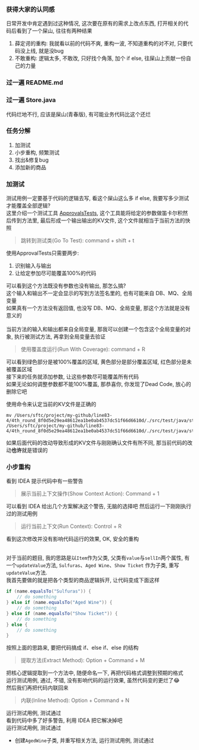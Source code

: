 ### 获得大家的认同感
日常开发中肯定遇到过这种情况, 这次要在原有的需求上改点东西, 打开相关的代码后看到了一个屎山, 往往有两种结果
1. 薛定谔的重构: 我就看以前的代码不爽, 重构一波, 不知道重构的对不对, 只要代码没上线, 就是没bug
2. 不敢重构: 逻辑太多, 不敢改, 只好找个角落, 加个 if else, 往屎山上贡献一份自己的力量

### 过一遍 README.md
### 过一遍 Store.java
代码烂地不行, 应该是屎山(青春版), 有可能业务代码比这个还烂

### 任务分解
1. 加测试
2. 小步重构, 频繁测试
3. 找出&修复bug
4. 添加新的商品

### 加测试
测试用例一定要基于代码的逻辑去写, 看这个屎山这么多 if else, 我要写多少测试才能覆盖全部逻辑?<br>
这里介绍一个测试工具 [ApprovalsTests](https://approvaltests.com/), 这个工具能将给定的参数做笛卡尔积然后传到方法里, 最后形成一个输出输出的KV文件, 这个文件就相当于当前方法的快照<br>

> 跳转到测试类(Go To Test): command + shift + t

使用ApprovalTests只需要两步:
1. 识别输入与输出
2. 让给定参加尽可能覆盖100%的代码

可以看到这个方法既没有参数也没有输出, 那怎么搞?<br>
这个输入和输出不一定会显示的写到方法签名里的, 也有可能来自 DB、MQ、全局变量<br>
如果真有一个方法没有返回值, 也没写 DB、MQ、全局变量, 那这个方法就是没有意义的<br><br>
当前方法的输入和输出都来自全局变量, 那我可以创建一个包含这个全局变量的对象, 执行被测试方法, 再拿到全局变量去验证

> 使用覆盖度运行(Run With Coverage): command + R

可以看到绿色部分是被100%覆盖的区域, 黄色部分是部分覆盖区域, 红色部分是未被覆盖区域<br>
接下来的任务就添加参数, 让这些参数尽可能覆盖所有代码<br>
如果无论如何调整参数都不能100%覆盖, 那恭喜你, 你发现了Dead Code, 放心的删除它吧<br>

使用命令来认定当前的KV文件是正确的
``` shell
mv /Users/sftc/project/my-github/line83-4/4th_round_8f0d5e29ea48612ea1be0ab4537dc51f66d6610d/./src/test/java/store/StoreTest.test.received.txt /Users/sftc/project/my-github/line83-4/4th_round_8f0d5e29ea48612ea1be0ab4537dc51f66d6610d/./src/test/java/store/StoreTest.test.approved.txt
```
如果后面代码的改动导致形成的KV文件与刚刚确认文件有所不同, 那当前代码的改动**也许**就是错误的

### 小步重构
看到 IDEA 提示代码中有一些警告
> 展示当前上下文操作(Show Context Action): Command + 1

可以看到 IDEA 给出几个方案解决这个警告, 无脑的选择吧
然后运行一下刚刚执行过的测试用例
> 运行当前上下文(Run Context): Control + R

看到这次修改并没有影响代码运行的效果, OK, 安全的重构<br><br>

对于当前的题目, 我的思路是以```Item```作为父类, 父类有```value```与```sellIn```两个属性, 
有一个```updateValue```方法, ```Sulfuras```、```Aged Wine```、```Show Ticket``` 作为子类,
重写```updateValue```方法.<br>
我首先要做的就是把各个类型的商品逻辑拆开, 让代码变成下面这样
``` java
if (name.equalsTo("Sulfuras")) {
    // do something
} else if (name.equalsTo("Aged Wine")) {
    // do something
} else if (name.equalsTo("Show Ticket")) {
    // do something
} else {
    // do something
}
```

按照上面的思路来, 要把代码搞成 if、else if、else 的结构
> 提取方法(Extract Method): Option + Command + M

把核心逻辑提取到一个方法中, 随便命名一下, 再把代码格式调整到预期的格式<br>
运行测试用例, 通过, 不错, 没有影响代码的运行效果, 虽然代码变的更烂了😂<br>
然后我们再把代码内联回来
> 内联(Inline Method): Option + Command + N

运行测试用例, 测试通过<br>
看到代码中多了好多警告, 利用 IDEA 把它解决掉吧<br>
运行测试用例, 测试通过<br>
- 创建```AgedWine```子类, 并重写相关方法, 运行测试用例, 测试通过<br>